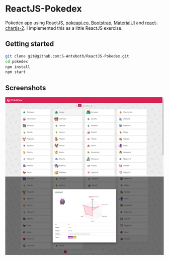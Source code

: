 # ReactJS-Pokedex

Pokedex app using ReactJS, [pokeapi.co](www.pokeapi.co), [Bootstrap](https://react-bootstrap.github.io/), [MaterialUI](http://www.material-ui.com/) and [react-chartjs-2](https://github.com/jerairrest/react-chartjs-2).
I implemented this as a little ReactJS exercise.

## Getting started

```sh
git clone git@github.com:S-Anteboth/ReactJS-Pokedex.git
cd pokedex
npm install
npm start
```

## Screenshots

<img src="./screenshot01.png" />
<img src="./screenshot02.png" />
